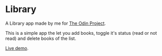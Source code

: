 # Library

A Library app made by me for [The Odin Project](https://www.theodinproject.com/).

This is a simple app the let you add books, toggle it's status (read or not read) and delete books of the list.

[Live demo](https://arthurmts.github.io/library/).